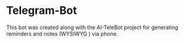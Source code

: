 # Telegram-Bot
This bot was created along with the AI-TeleBot project for generating reminders and notes (WYSIWYG ) via phone.
